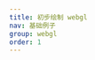 ```yaml
---
title: 初步绘制 webgl
nav: 基础例子
group: webgl
order: 1
---
```


<code src="../examples/demo01/index.jsx"></code>

